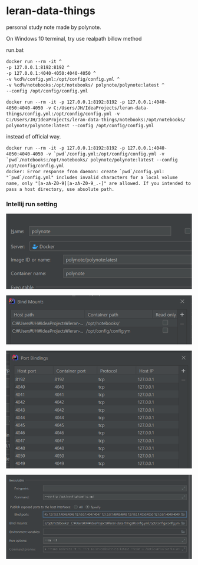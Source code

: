# leran-data-things
personal study note made by polynote.

On Windows 10 terminal, try use realpath billow method

run.bat
```shell script
docker run --rm -it ^
-p 127.0.0.1:8192:8192 ^
-p 127.0.0.1:4040-4050:4040-4050 ^
-v %cd%/config.yml:/opt/config/config.yml ^
-v %cd%/notebooks:/opt/notebooks/ polynote/polynote:latest ^
--config /opt/config/config.yml
```

```shell script
docker run --rm -it -p 127.0.0.1:8192:8192 -p 127.0.0.1:4040-4050:4040-4050 -v C:/Users/JH/IdeaProjects/leran-data-things/config.yml:/opt/config/config.yml -v C:/Users/JH/IdeaProjects/leran-data-things/notebooks:/opt/notebooks/ polynote/polynote:latest --config /opt/config/config.yml
```

instead of official way.
```shell script
docker run --rm -it -p 127.0.0.1:8192:8192 -p 127.0.0.1:4040-4050:4040-4050 -v `pwd`/config.yml:/opt/config/config.yml -v `pwd`/notebooks:/opt/notebooks/ polynote/polynote:latest --config /opt/config/config.yml
docker: Error response from daemon: create `pwd`/config.yml: "`pwd`/config.yml" includes invalid characters for a local volume name, only "[a-zA-Z0-9][a-zA-Z0-9_.-]" are allowed. If you intended to pass a host directory, use absolute path.
```

### Intellij run setting

![](./settingImg/docker-settings%20(1).png)

![](./settingImg/docker-settings%20(2).png)

![](./settingImg/docker-settings%20(3).png)

![](./settingImg/docker-settings%20(4).png)

